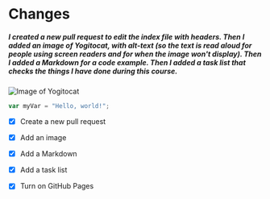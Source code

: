 # Changes 
##### I created a new pull request to edit the index file with headers. Then I added an image of Yogitocat, with alt-text (so the text is read aloud for people using screen readers and for when the image won't display). Then I added a Markdown for a code example. Then I added a task list that checks the things I have done during this course.

 ![Image of Yogitocat](https://octodex.github.com/images/yogitocat.png)

``` javascript
var myVar = "Hello, world!";
```

- [x] Create a new pull request
- [x] Add an image
- [x] Add a Markdown
- [x] Add a task list
- [x] Turn on GitHub Pages






